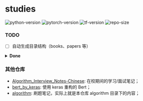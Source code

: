 studies
===

![python-version](https://img.shields.io/badge/python-3.8+-green)
![pytorch-version](https://img.shields.io/badge/pytorch-1.8+-green)
![tf-version](https://img.shields.io/badge/tensorflow-2.3+-green)
![repo-size](https://img.shields.io/github/repo-size/imhuay/studies)
<!-- ![total-lines](https://img.shields.io/tokei/lines/github/imhuay/studies) -->
<!-- ![code-size](https://img.shields.io/github/languages/code-size/imhuay/studies) -->

<!-- ![followers](https://img.shields.io/github/followers/imhuay?style=social) -->
<!-- ![user-stars](https://img.shields.io/github/stars/imhuay?style=social) -->


### TODO

- [ ] 自动生成目录结构（books、papers 等）
<!-- - [ ] 【`2021.11.11`】pytorch_trainer: 为 EvaluateCallback 添加各种预定义评估指标，如 acc、f1 等，目前只有 loss； -->
<!-- - [ ] 【`2021.11.11`】论文：What does BERT learn about the structure of language? —— Bert 各层的含义； -->
<!-- - [ ] 【`2021.11.10`】bert-tokenizer 自动识别 `[MASK]` 等特殊标识； -->
<!-- - [ ] 【`2021.11.07`】面试笔记：通识问题/项目问题 -->
<!-- - [ ] 【`2021.10.22`】max_batch_size 估算 -->

<details><summary><b> Done </b></summary>

- [x] 【`2021.11.12`】优化 auto-readme，使用上一次的 commit info，而不是默认 'Auto-README'
    - 参考：`git commit -m "$(git log -"$(git rev-list origin/master..master --count)" --pretty=%B | cat)"`
    - 说明：使用 origin/master 到 master 之间所有的 commit 信息作为这次的 message；
- [x] 【`2021.11.11`】bert 支持加载指定层 -> `_test_load_appointed_layers()`
- [x] 【`2021.11.08`】把 __test.py 文件自动加入文档测试（放弃）
    - 有些测试比较耗时，不需要全部加入自动测试；
    - __test.py 针对的是存在相对引用的模块，如果这些模块有改动，会即时测试，所以也不需要自动测试
- [x] 【`2021.11.03`】[pytorch-lightning](https://github.com/PyTorchLightning/pytorch-lightning) 代码阅读

</details>

### 其他仓库
- [Algorithm_Interview_Notes-Chinese](https://github.com/imhuay/Algorithm_Interview_Notes-Chinese_backups): 在校期间的学习/面试笔记；
- [bert_by_keras](https://github.com/imhuay/bert_by_keras): 使用 keras 重构的 Bert；
- [algorithm](https://github.com/imhuay/algorithm): 刷题笔记，实际上就是本仓库 algorithm 目录下的内容；